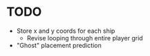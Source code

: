# TODO

- Store x and y coords for each ship
  - Revise looping through entire player grid
- "Ghost" placement prediction

